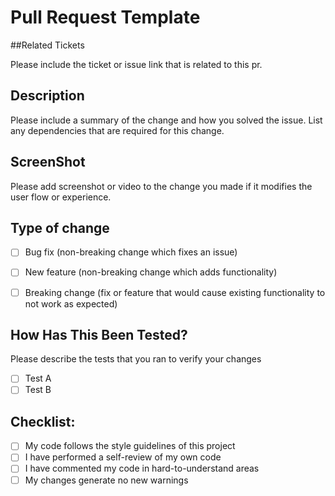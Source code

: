 # Pull Request Template

##Related Tickets

Please include the ticket or issue link that is related to this pr.

## Description

Please include a summary of the change and how you solved the issue. List any dependencies that are required for this change.


## ScreenShot

Please add screenshot or video to the change you made if it modifies the user flow or experience.

## Type of change

- [ ] Bug fix (non-breaking change which fixes an issue)
- [ ] New feature (non-breaking change which adds functionality)
- [ ] Breaking change (fix or feature that would cause existing functionality to not work as expected)


## How Has This Been Tested?

Please describe the tests that you ran to verify your changes

- [ ] Test A
- [ ] Test B

## Checklist:

- [ ] My code follows the style guidelines of this project
- [ ] I have performed a self-review of my own code
- [ ] I have commented my code in hard-to-understand areas
- [ ] My changes generate no new warnings
